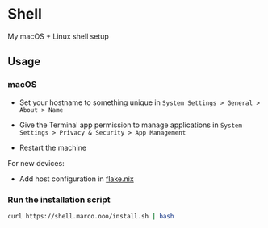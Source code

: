 # Shell

My macOS + Linux shell setup

## Usage

### macOS

- Set your hostname to something unique in `System Settings > General > About > Name`

- Give the Terminal app permission to manage applications in `System Settings > Privacy & Security > App Management`

- Restart the machine

For new devices:

- Add host configuration in [flake.nix](./flake.nix)

### Run the installation script

```bash
curl https://shell.marco.ooo/install.sh | bash
```
